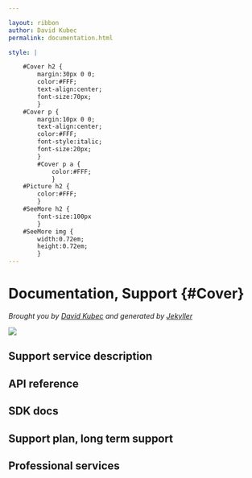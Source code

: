 ```yaml
---

layout: ribbon
author: David Kubec
permalink: documentation.html

style: |

    #Cover h2 {
        margin:30px 0 0;
        color:#FFF;
        text-align:center;
        font-size:70px;
        }
    #Cover p {
        margin:10px 0 0;
        text-align:center;
        color:#FFF;
        font-style:italic;
        font-size:20px;
        }
        #Cover p a {
            color:#FFF;
            }
    #Picture h2 {
        color:#FFF;
        }
    #SeeMore h2 {
        font-size:100px
        }
    #SeeMore img {
        width:0.72em;
        height:0.72em;
        }
---
```


# Documentation, Support {#Cover}

*Brought you by [David Kubec](https://vsechnovcloudu.github.io/website/) and generated by [Jekyller](https://github.com/shower/jekyller)*

![](img/corpident/cover.jpg)
<!-- photo by unsplash -->

## Support service description

## API reference

## SDK docs

## Support plan, long term support

## Professional services
